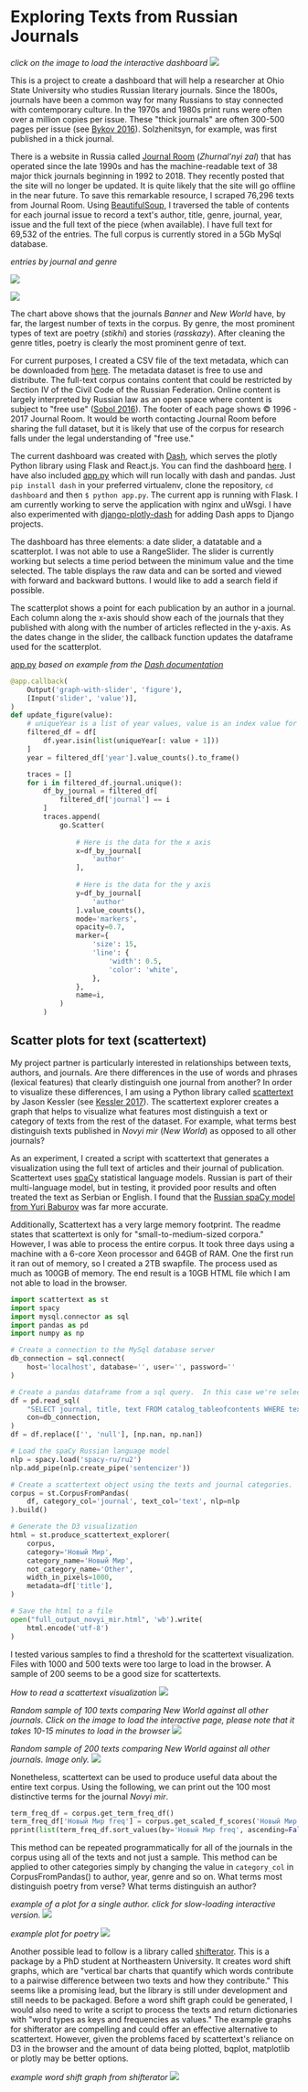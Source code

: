 # Exploring Texts from Russian Journals

*click on the image to load the interactive dashboard*
[![](https://github.com/apjanco/dashboard/raw/master/Screen%20Shot%202019-04-11%20at%202.57.13%20PM.png)](http://104.236.220.106:8000/)

This is a project to create a dashboard that will help a researcher at Ohio State University who studies Russian literary journals. Since the 1800s, journals have been a common way for many Russians to stay connected with contemporary culture.  In the 1970s and 1980s print runs were often over a million copies per issue. These "thick journals" are often 300-500 pages per issue (see [Bykov 2016](https://pdfs.semanticscholar.org/9cc6/7dc6af51ef662785251651b8a8aa166d3249.pdf)). Solzhenitsyn, for example, was first published in a thick journal.

There is a website in Russia called [Journal Room](http://magazines.russ.ru/) (*Zhurnal'nyi zal*) that has operated since the late 1990s and has the machine-readable text of 38 major thick journals beginning in 1992 to 2018. They recently posted that the site will no longer be updated. It is quite likely that the site will go offline in the near future. To save this remarkable resource, I scraped 76,296 texts from Journal Room.  Using [BeautifulSoup](https://www.crummy.com/software/BeautifulSoup/bs4/doc/), I traversed the table of contents for each journal issue to record a text's author, title, genre, journal, year, issue and the full text of the piece (when available).  I have full text for 69,532 of the entries.  The full corpus is currently stored in a 5Gb MySql database. 

*entries by journal and genre*  

[![](https://github.com/apjanco/dashboard/raw/master/by_journal1.png)](https://github.com/apjanco/dashboard/raw/master/by_journal1.png) 

[![](https://github.com/apjanco/dashboard/raw/master/by_genre1.png)](https://github.com/apjanco/dashboard/raw/master/by_genre1.png) 

The chart above shows that the journals *Banner* and *New World* have, by far, the largest number of texts in the corpus.  By genre, the most prominent types of text are poetry (*stikhi*) and stories (*rasskazy*).  After cleaning the genre titles, poetry is clearly the most prominent genre of text. 

For current purposes, I created a CSV file of the text metadata, which can be downloaded from [here](https://haverford.box.com/shared/static/votuay8cy1uc7e61r27opxnynxb11sp3.csv).  The metadata dataset is free to use and distribute.  The full-text corpus contains content that could be restricted by Section IV of the Civil Code of the Russian Federation. Online content is largely interpreted by Russian law as an open space where content is subject to "free use" ([Sobol 2016](https://rm.coe.int/1680783347)). The footer of each page shows © 1996 - 2017 Journal Room. It would be worth contacting Journal Room before sharing the full dataset, but it is likely that use of the corpus for research falls under the legal understanding of "free use."     

The current dashboard was created with [Dash](https://plot.ly), which serves the plotly Python library using Flask and React.js. You can find the dashboard [here](http://104.236.220.106:8000/). I have also included [app.py](https://raw.githubusercontent.com/apjanco/dashboard/master/app.py) which will run locally with dash and pandas.  Just `pip install dash` in your preferred virtualenv, clone the repository, `cd dashboard` and then `$ python app.py`.  The current app is running with Flask. I am currently working to serve the application with nginx and uWsgi.  I have also experimented with [django-plotly-dash](https://github.com/GibbsConsulting/django-plotly-dash) for adding Dash apps to Django projects.       

The dashboard has three elements: a date slider, a datatable and a scatterplot.  I was not able to use a RangeSlider. The slider is currently working but selects a time period between the minimum value and the time selected.  The table displays the raw data and can be sorted and viewed with forward and backward buttons.  I would like to add a search field if possible.  

The scatterplot shows a point for each publication by an author in a journal.  Each column along the x-axis should show each of the journals that they published with along with the number of articles reflected in the y-axis. As the dates change in the slider, the callback function updates the dataframe used for the scatterplot.  

[app.py](https://raw.githubusercontent.com/apjanco/dashboard/master/app.py)
*based on example from the [Dash documentation](https://dash.plot.ly/getting-started-part-2)*
```python
@app.callback(
    Output('graph-with-slider', 'figure'),
    [Input('slider', 'value')],
)
def update_figure(value):
    # uniqueYear is a list of year values, value is an index value for that list
    filtered_df = df[
        df.year.isin(list(uniqueYear[: value + 1]))
    ]  
    year = filtered_df['year'].value_counts().to_frame()

    traces = []
    for i in filtered_df.journal.unique():
        df_by_journal = filtered_df[
            filtered_df['journal'] == i
        ]
        traces.append(
            go.Scatter(
 
                # Here is the data for the x axis
                x=df_by_journal[
                    'author'
                ],  
                
                # Here is the data for the y axis
                y=df_by_journal[
                    'author'
                ].value_counts(),  
                mode='markers',
                opacity=0.7,
                marker={
                    'size': 15,
                    'line': {
                        'width': 0.5,
                        'color': 'white',
                    },
                },
                name=i,
            )
        )

```

## Scatter plots for text (scattertext)  

My project partner is particularly interested in relationships between texts, authors, and journals. Are there differences in the use of words and phrases (lexical features) that clearly distinguish one journal from another?  In order to visualize these differences, I am using a Python library called [scattertext](https://github.com/JasonKessler/scattertext) by Jason Kessler (see [Kessler 2017](https://arxiv.org/pdf/1703.00565.pdf)). The scattertext explorer creates a graph that helps to visualize what features most distinguish a text or category of texts from the rest of the dataset. For example, what terms best distinguish texts published in *Novyi mir* (*New World*) as opposed to all other journals?   

As an experiment, I created a script with scattertext that generates a visualization using the full text of articles and their journal of publication.  Scattertext uses [spaCy](https://spacy.io/modelsa) statistical language models. Russian is part of their multi-language model, but in testing, it provided poor results and often treated the text as Serbian or English. I found that the [Russian spaCy model from Yuri Baburov](https://github.com/buriy/spacy-ru) was far more accurate.  

Additionally, Scattertext has a very large memory footprint. The readme states that scattertext is only for "small-to-medium-sized corpora."  However, I was able to process the entire corpus.  It took three days using a machine with a 6-core Xeon processor and 64GB of RAM. One the first run it ran out of memory, so I created a 2TB swapfile. The process used as much as 100GB of memory.  The end result is a 10GB HTML file which I am not able to load in the browser.         

```python 
import scattertext as st
import spacy
import mysql.connector as sql
import pandas as pd
import numpy as np

# Create a connection to the MySql database server
db_connection = sql.connect(
    host='localhost', database='', user='', password=''
)

# Create a pandas dataframe from a sql query.  In this case we're selecting 100 random entries with text
df = pd.read_sql(
    "SELECT journal, title, text FROM catalog_tableofcontents WHERE text NOT LIKE '' ORDER BY RAND() LIMIT 100",
    con=db_connection,
)
df = df.replace(['', 'null'], [np.nan, np.nan])

# Load the spaCy Russian language model
nlp = spacy.load('spacy-ru/ru2')
nlp.add_pipe(nlp.create_pipe('sentencizer'))

# Create a scattertext object using the texts and journal categories.
corpus = st.CorpusFromPandas(
    df, category_col='journal', text_col='text', nlp=nlp
).build()

# Generate the D3 visualization
html = st.produce_scattertext_explorer(
    corpus,
    category='Новый Мир',
    category_name='Новый Мир',
    not_category_name='Other',
    width_in_pixels=1000,
    metadata=df['title'],
)

# Save the html to a file
open("full_output_novyi_mir.html", 'wb').write(
    html.encode('utf-8')
)
```

I tested various samples to find a threshold for the scattertext visualization.  Files with 1000 and 500 texts were too large to load in the browser.  A sample of 200 seems to be a good size for scattertexts. 

*How to read a scattertext visualization*
[![](https://github.com/apjanco/dashboard/raw/master/example.gif)](https://github.com/apjanco/dashboard/raw/master/example.gif) 

*Random sample of 100 texts comparing New World against all other journals. Click on the image to load the interactive page, please note that it takes 10-15 minutes to load in the browser*
[![](https://github.com/apjanco/dashboard/raw/master/textviz.jpg)](http://htmlpreview.github.io/?https://www.github.com/apjanco/dashboard/raw/master/sample100.html)

*Random sample of 200 texts comparing New World against all other journals. Image only.*
[![](https://github.com/apjanco/dashboard/raw/master/220_nzh.png)](https://github.com/apjanco/dashboard/raw/master/220_nzh.png)

Nonetheless, scattertext can be used to produce useful data about the entire text corpus.  Using the following, we can print out the 100 most distinctive terms for the journal *Novyi mir*.    
```python
term_freq_df = corpus.get_term_freq_df()
term_freq_df['Новый Мир freq'] = corpus.get_scaled_f_scores('Новый Мир')
pprint(list(term_freq_df.sort_values(by='Новый Мир freq', ascending=False).index[:100]))
```
This method can be repeated programmatically for all of the journals in the corpus using all of the texts and not just a sample.  This method can be applied to other categories simply by changing the value in `category_col` in CorpusFromPandas() to author, year, genre and so on.  What terms most distinguish poetry from verse?  What terms distinguish an author?    

*example of a plot for a single author. click for slow-loading interactive version.*
[![](https://github.com/apjanco/dashboard/raw/master/stepanov.png)](http://htmlpreview.github.io/?https://github.com/apjanco/dashboard/raw/master/output_stepanov.html)

*example plot for poetry*
[![](https://github.com/apjanco/dashboard/raw/master/poetry.png)](https://github.com/apjanco/zhz-dashboard/raw/master/poetry.png)

Another possible lead to follow is a library called [shifterator](https://github.com/ryanjgallagher/shifterator).  This is a package by a PhD student at Northeastern University.  It creates word shift graphs, which are "vertical bar charts that quantify which words contribute to a pairwise difference between two texts and how they contribute."  This seems like a promising lead, but the library is still under development and still needs to be packaged. Before a word shift graph could be generated, I would also need to write a script to process the texts and return dictionaries with "word types as keys and frequencies as values." The example graphs for shifterator are compelling and could offer an effective alternative to scattertext.  However, given the problems faced by scattertext's reliance on D3 in the browser and the amount of data being plotted, bqplot, matplotlib or plotly may be better options. 

*example word shift graph from shifterator*
![](https://github.com/ryanjgallagher/shifterator/raw/master/figures/presidential-speeches_smaller.png)

